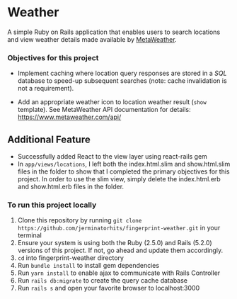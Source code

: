# Weather

A simple Ruby on Rails application that enables users to search locations and view weather details made available by [MetaWeather](https://www.metaweather.com).

### Objectives for this project

- Implement caching where location query responses are stored in a *SQL* database to speed-up subsequent searches (note: cache invalidation is not a requirement).

- Add an appropriate weather icon to location weather result (`show` template). See MetaWeather API documentation for details: <https://www.metaweather.com/api/>

## Additional Feature

- Successfully added React to the view layer using react-rails gem 
- In `app/views/locations`, I left both the index.html.slim and show.html.slim files in the folder to show that I completed the primary objectives for this project. In order to use the slim view, simply delete the index.html.erb and show.html.erb files in the folder. 

### To run this project locally

1. Clone this repository by running `git clone https://github.com/jerminatorhits/fingerprint-weather.git` in your terminal
2. Ensure your system is using both the Ruby (2.5.0) and Rails (5.2.0) versions of this project. If not, go ahead and update them accordingly.
3. `cd` into fingerprint-weather directory
4. Run `bundle install` to install gem dependencies
5. Run `yarn install` to enable ajax to communicate with Rails Controller
5. Run `rails db:migrate` to create the query cache database
5. Run `rails s` and open your favorite browser to localhost:3000
